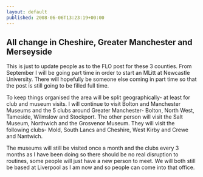 ```yaml
---
layout: default
published: 2008-06-06T13:23:19+00:00
---
```


All change in Cheshire, Greater Manchester and Merseyside
---------------------------------------------------------

This is just to update people as to the FLO post for these 3 counties. From September I will be going part time in order to start an MLitt at Newcastle University. There will hopefully be someone else coming in part time so that the post is still going to be filled full time.

To keep things organised the area will be split geographically- at least for club and museum visits. I will continue to visit Bolton and Manchester Museums and the 5 clubs around Greater Manchester- Bolton, North West, Tameside, Wilmslow and Stockport. The other person will visit the Salt Museum, Northwich and the Grosvenor Museum. They will visit the following clubs- Mold, South Lancs and Cheshire, West Kirby and Crewe and Nantwich.

The museums will still be visited once a month and the clubs every 3 months as I have been doing so there should be no real disruption to routines, some people will just have a new person to meet. We will both still be based at Liverpool as I am now and so people can come into that office.

